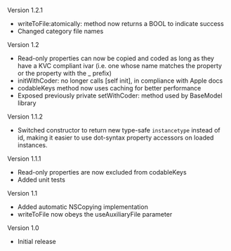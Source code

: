 Version 1.2.1

- writeToFile:atomically: method now returns a BOOL to indicate success
- Changed category file names

Version 1.2

- Read-only properties can now be copied and coded as long as they have a KVC compliant ivar (i.e. one whose name matches the property or the property with the _ prefix)
- initWithCoder: no longer calls [self init], in compliance with Apple docs
- codableKeys method now uses caching for better performance
- Exposed previously private setWithCoder: method used by BaseModel library

Version 1.1.2

- Switched constructor to return new type-safe `instancetype` instead of id, making it easier to use dot-syntax property accessors on loaded instances.

Version 1.1.1

- Read-only properties are now excluded from codableKeys
- Added unit tests

Version 1.1

- Added automatic NSCopying implementation
- writeToFile now obeys the useAuxiliaryFile parameter

Version 1.0

- Initial release